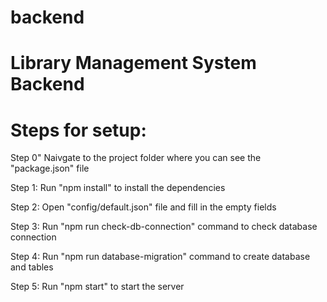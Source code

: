 # backend
# Library Management System Backend

# Steps for setup:

Step 0" Naivgate to the project folder where you can see the "package.json" file

Step 1: Run "npm install" to install the dependencies

Step 2: Open "config/default.json" file and fill in the empty fields

Step 3: Run "npm run check-db-connection" command to check database connection

Step 4: Run "npm run database-migration" command to create database and tables

Step 5: Run "npm start" to start the server
